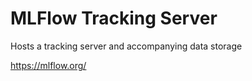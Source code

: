 # MLFlow Tracking Server

Hosts a tracking server and accompanying data storage

https://mlflow.org/